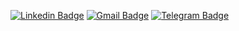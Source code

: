 <!-- ### Hi there 👋


**LucianoTeles/LucianoTeles** is a ✨ _special_ ✨ repository because its `README.md` (this file) appears on your GitHub profile.

Here are some ideas to get you started:

- 🔭 I’m currently working on ...
- 🌱 I’m currently learning ...
- 👯 I’m looking to collaborate on ...
- 🤔 I’m looking for help with ...
- 💬 Ask me about ...
- 📫 How to reach me: ...
- 😄 Pronouns: ...
- ⚡ Fun fact: ...
-->

[![Linkedin Badge](https://img.shields.io/badge/-LinkedIn-blue?style=flat-square&logo=Linkedin&logoColor=white&link=https://www.linkedin.com/in/luciano-teles-83a447176/)](https://www.linkedin.com/in/luciano-teles-83a447176/)
[![Gmail Badge](https://img.shields.io/badge/-Gmail-c14438?style=flat-square&logo=Gmail&logoColor=white&link=mailto:luciano.a.teles@gmail.com)](mailto:luciano.a.teles@gmail.com)
[![Telegram Badge](https://img.shields.io/badge/-Telegram-1ca0f1?style=flat-square&labelColor=1ca0f1&logo=telegram&logoColor=white&link=https://t.me/LucianoTeles/)](https://t.me/LucianoTeles/)

